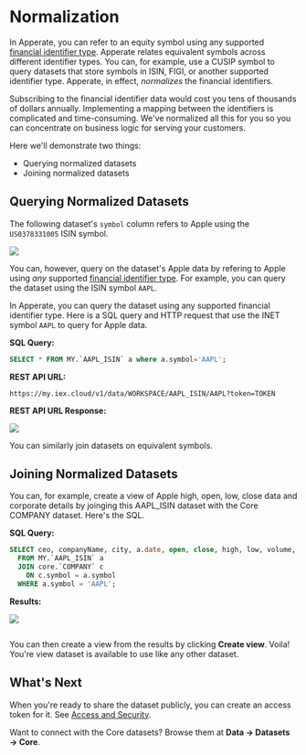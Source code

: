 # Normalization

In Apperate, you can refer to an equity symbol using any supported [financial identifier type](../../reference/financial-identifiers.md). Apperate relates equivalent symbols across different identifier types. You can, for example, use a CUSIP symbol to query datasets that store symbols in ISIN, FIGI, or another supported identifier type. Apperate, in effect, *normalizes* the financial identifiers.

Subscribing to the financial identifier data would cost you tens of thousands of dollars annually. Implementing a mapping between the identifiers is complicated and time-consuming. We've normalized all this for you so you can concentrate on business logic for serving your customers.

Here we'll demonstrate two things:

- Querying normalized datasets
- Joining normalized datasets

## Querying Normalized Datasets

The following dataset's `symbol` column refers to Apple using the `US0378331005` ISIN symbol.

![](./normalization/apple-isin.png)

You can, however, query on the dataset's Apple data by refering to Apple using *any* supported [financial identifier type](../../reference/financial-identifiers.md). For example, you can query the dataset using the ISIN symbol `AAPL`.

In Apperate, you can query the dataset using any supported financial identifier type. Here is a SQL query and HTTP request that use the INET symbol `AAPL` to query for Apple data.

**SQL Query:**

```sql
SELECT * FROM MY.`AAPL_ISIN` a where a.symbol='AAPL';
```

**REST API URL:**

```
https://my.iex.cloud/v1/data/WORKSPACE/AAPL_ISIN/AAPL?token=TOKEN
```

**REST API URL Response:**

![](./normalization/apple-isin-query-url-response.png)

You can similarly join datasets on equivalent symbols.

## Joining Normalized Datasets

You can, for example, create a view of Apple high, open, low, close data and corporate details by joinging this AAPL_ISIN dataset with the Core COMPANY dataset. Here's the SQL.

**SQL Query:**

```sql
SELECT ceo, companyName, city, a.date, open, close, high, low, volume, ceo, companyName, city
  FROM MY.`AAPL_ISIN` a
  JOIN core.`COMPANY` c
    ON c.symbol = a.symbol 
  WHERE a.symbol = 'AAPL';
```

**Results:**

![](./normalization/join-aapl-w-isin-symbol.png)

``` {important} WHERE clauses and ON clauses must only operate on indexed properties (columns). See the Unique Index components [here](../understanding-datasets.md#indexing-with-unique-index).
```

You can then create a view from the results by clicking **Create view**. Voila! You're view dataset is available to use like any other dataset.

## What's Next

When you're ready to share the dataset publicly, you can create an access token for it. See [Access and Security](../../administration/access-and-security.md).

Want to connect with the Core datasets? Browse them at **Data &rarr; Datasets &rarr; Core**.